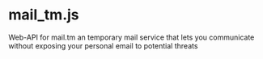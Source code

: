 # mail_tm.js
Web-API for mail.tm an temporary mail service that lets you communicate without exposing your personal email to potential threats
